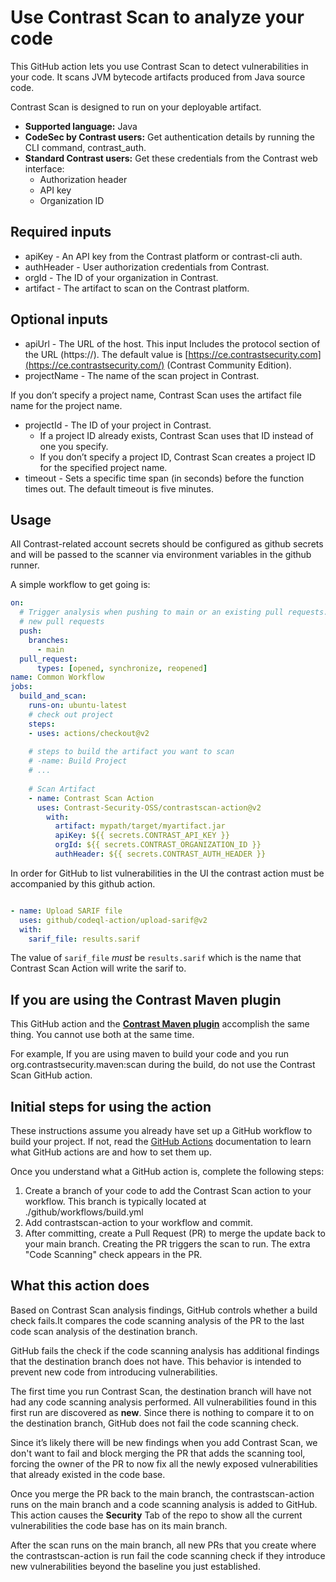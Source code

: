 # Use Contrast Scan to analyze your code

This GitHub action lets you use Contrast Scan to detect vulnerabilities in your code. It scans JVM bytecode artifacts produced from Java source code. 

Contrast Scan is designed to run on your deployable artifact.

- **Supported language:** Java
- **CodeSec by Contrast users:** Get authentication details by running the CLI command, contrast_auth.
- **Standard Contrast users:** Get these credentials from the Contrast web interface:
    - Authorization header
    - API key
    - Organization ID

## Required inputs

- apiKey - An API key from the Contrast platform or contrast-cli auth.
- authHeader - User authorization credentials from Contrast.
- orgId - The ID of your organization in Contrast.
- artifact - The artifact to scan on the Contrast platform.

## Optional inputs

- apiUrl - The URL of the host. This input Includes the protocol section of the URL (https://). The default value is [https://ce.contrastsecurity.com](https://ce.contrastsecurity.com/) (Contrast Community Edition).
- projectName - The name of the scan project in Contrast.

If you don’t specify a project name, Contrast Scan uses the artifact file name for the project name.

- projectId - The ID of your project in Contrast.
    - If a project ID already exists, Contrast Scan uses that ID instead of one you specify.
    - If you don’t specify a project ID, Contrast Scan creates a project ID for the specified project name.
- timeout - Sets a specific time span (in seconds) before the function times out. The default timeout is five minutes.

## Usage

All Contrast-related account secrets should be configured as github secrets and will be passed to the scanner via
environment variables in the github runner.

A simple workflow to get going is:

```yaml
on:
  # Trigger analysis when pushing to main or an existing pull requests.  Also trigger on 
  # new pull requests
  push:
    branches:
      - main
  pull_request:
      types: [opened, synchronize, reopened]
name: Common Workflow
jobs:
  build_and_scan:
    runs-on: ubuntu-latest
    # check out project
    steps:
    - uses: actions/checkout@v2
        
    # steps to build the artifact you want to scan
    # -name: Build Project
    # ...
      
    # Scan Artifact    
    - name: Contrast Scan Action
      uses: Contrast-Security-OSS/contrastscan-action@v2
        with:
          artifact: mypath/target/myartifact.jar
          apiKey: ${{ secrets.CONTRAST_API_KEY }}
          orgId: ${{ secrets.CONTRAST_ORGANIZATION_ID }}
          authHeader: ${{ secrets.CONTRAST_AUTH_HEADER }}

```

In order for GitHub to list vulnerabilities in the UI the contrast action must be accompanied by this github action.

```yaml

- name: Upload SARIF file
  uses: github/codeql-action/upload-sarif@v2
  with:
    sarif_file: results.sarif

```

The value of `sarif_file` *must* be `results.sarif` which is the name that Contrast Scan Action will write the sarif to.


## **If you are using the Contrast Maven plugin**

This GitHub action and the **[Contrast Maven plugin](https://github.com/Contrast-Security-OSS/contrast-maven-plugin)** accomplish the same thing. You cannot use both at the same time.

For example, If you are using maven to build your code and you run org.contrastsecurity.maven:scan during the build, do not use the Contrast Scan GitHub action.

## **Initial steps for using the action**

These instructions assume you already have set up a GitHub workflow to build your project. If not, read the [GitHub Actions](https://docs.github.com/en/actions) documentation to learn what GitHub actions are and how to set them up.

Once you understand what a GitHub action is, complete the following steps:

1. Create a branch of your code to add the Contrast Scan action to your workflow. This branch is typically located at ./github/workflows/build.yml
2. Add contrastscan-action to your workflow and commit.
3. After committing, create a Pull Request (PR) to merge the update back to your main branch. Creating the PR triggers the scan to run. The extra "Code Scanning" check appears in the PR.

## What this action does

Based on Contrast Scan analysis findings, GitHub controls whether a build check fails.It compares the code scanning analysis of the PR to the last code scan analysis of the destination branch.

GitHub fails the check if the code scanning analysis has additional findings that the destination branch does not have. This behavior is intended to prevent new code from introducing vulnerabilities.

The first time you run Contrast Scan, the destination branch will have not had any code scanning analysis performed. All vulnerabilities found in this first run are discovered as **new**. Since there is nothing to compare it to on the destination branch, GitHub does not fail the code scanning check.

Since it’s likely there will be new findings when you add Contrast Scan, we don't want to fail and block merging the PR that adds the scanning tool, forcing the owner of the PR to now fix all the newly exposed vulnerabilities that already existed in the code base.

Once you merge the PR back to the main branch, the contrastscan-action runs on the main branch and a code scanning analysis is added to GitHub.  This action causes the **Security** Tab of the repo to show all the current vulnerabilities the code base has on its main branch.

After the scan runs on the main branch, all new PRs that you create where the contrastscan-action is run fail the code scanning check if they introduce new vulnerabilities beyond the baseline you just established.